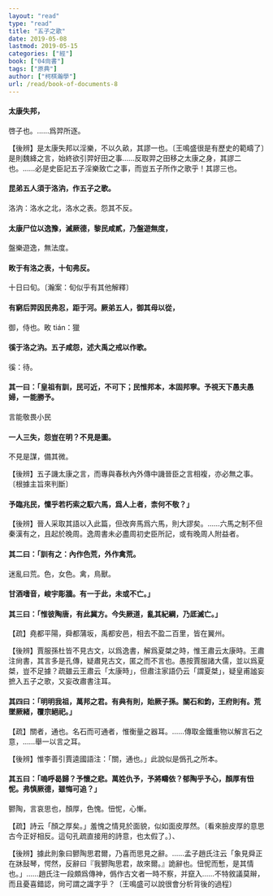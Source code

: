 ```yaml
---
layout: "read"
type: "read"
title: "五子之歌"
date: 2019-05-08
lastmod: 2019-05-15
categories: ["經"]
book: ["04尙書"]
tags: ["原典"]
author: ["柯棋瀚學"]
url: /read/book-of-documents-8
---
```


#### 太康失邦，

啓子也。……爲羿所逐。

【後辨】是太康失邦以淫樂，不以久畝，其謬一也。〔王鳴盛很是有歷史的範疇了〕是則魏絳之言，始終欲引羿好田之事……反取羿之田移之太康之身，其謬二也。……必是史臣記五子淫樂致亡之事，而豈五子所作之歌乎！其謬三也。

#### 昆弟五人須于洛汭，作五子之歌。

洛汭：洛水之北，洛水之表。怨其不反。

#### 太康尸位以逸豫，滅厥德，黎民咸貳，乃盤遊無度，

盤樂遊逸，無法度。

#### 畋于有洛之表，十旬弗反。

十日曰旬。〔瀚案：旬似乎有其他解釋〕

#### 有窮后羿因民弗忍，距于河。厥弟五人，御其母以從，

御，侍也。畋 tián：獵

#### 徯于洛之汭。五子咸怨，述大禹之戒以作歌。

徯：待。

#### 其一曰：「皇祖有訓，民可近，不可下；民惟邦本，本固邦寧。予視天下愚夫愚婦，一能勝予。

言能敬畏小民

#### 一人三失，怨豈在明？不見是圖。

不見是謀，備其微。

【後辨】五子譏太康之言，而專與<v>春秋內外傳</v>中譏晉臣之言相複，亦必無之事。〔根據主旨來判斷〕

#### 予臨兆民，懍乎若朽索之馭六馬，爲人上者，柰何不敬？」

【後辨】晉人采取其語以入此篇，但改奔馬爲六馬，則大謬矣。……六馬之制不但秦漢有之，且起於晚周。<v>逸周書</v>未必盡周初史臣所記，或有晚周人附益者。

#### 其二曰：「訓有之：內作色荒，外作禽荒。

迷亂曰荒。色，女色。禽，鳥獸。

#### 甘酒嗜音，峻宇彫牆。有一于此，未或不亡。」

#### 其三曰：「惟彼陶唐，有此冀方。今失厥道，亂其紀綱，乃厎滅亡。」

【疏】堯都平陽，舜都蒲坂，禹都安邑，相去不盈二百里，皆在翼州。

【後辨】賈服孫杜皆不見古文，以爲<v>逸書</v>，解爲夏桀之時，惟王肅云太康時。王肅注<v>尙書</v>，其言多是孔傳，疑肅見古文，匿之而不言也。愚按賈服諸大儒，並以爲夏桀，豈不足據？疏雖云王肅云「太康時」，但肅注<v>家語</v>仍云「謂夏桀」，疑皇甫謐妄摭入<v>五子之歌</v>，又妄改肅<v>書</v>注耳。

#### 其四曰：「明明我祖，萬邦之君。有典有則，貽厥子孫。關石和鈞，王府則有。荒墜厥緒，覆宗絕祀。」

【疏】關者，通也。名石而可通者，惟衡量之器耳。……傳取金鐵重物以解言石之意，……舉一以言之耳。

【後辨】惟李善引賈逵<v>國語</v>注：「關，通也。」此說似是僞孔之所本。

#### 其五曰：「嗚呼曷歸？予懷之悲。萬姓仇予，予將疇依？郁陶乎予心，顏厚有忸怩。弗慎厥德，雖悔可追？」

鬰陶，言哀思也，顏厚，色愧。忸怩，心慚。

【疏】詩云「顏之厚矣。」羞愧之情見於面貌，似如面皮厚然。〔看來臉皮厚的意思古今正好相反。這句孔疏直接用的詩意，也太假了。〕、

【後辨】據此則象曰鬰陶思君爾，乃喜而思見之辭。……<v>孟子</v>趙氏注云「象見舜正在牀鼔琴，愕然，反辭曰『我鬰陶思君，故來爾。』詭辭也。忸怩而慙，是其情也。」……趙氏注一段頗爲傳神，僞作古文者一時不察，并竄入……不特敘議莫辮，而且憂喜錯認，尙可謂之識字乎？〔王鳴盛可以說很會分析背後的過程〕
